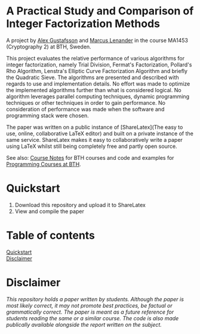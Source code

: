 A Practical Study and Comparison of Integer Factorization Methods
======
A project by [Alex Gustafsson](https://github.com/AlexGustafsson) and [Marcus Lenander](https://github.com/MarcusLenander) in the course MA1453 (Cryptography 2) at BTH, Sweden.

This project evaluates the relative performance of various algorithms for integer factorization, namely Trial Division, Fermat's Factorization, Pollard's Rho Algorithm, Lenstra's Elliptic Curve Factorization Algorithm and briefly the Quadratic Sieve. The algorithms are presented and described with regards to use and implementation details. No effort was made to optimize the implemented algorithms further than what is considered logical. No algorithm leverages parallel computing techniques, dynamic programming techniques or other techniques in order to gain performance. No consideration of performance was made when the software and programming stack were chosen.

The paper was written on a public instance of [ShareLatex](The easy to use, online, collaborative LaTeX editor) and built on a private instance of the same service. ShareLatex makes it easy to collaboratively write a paper using LaTeX whilst still being completely free and partly open source.

See also: [Course Notes](https://github.com/CourseNotesBTH) for BTH courses and code and examples for [Programming Courses at BTH](https://github.com/ProgrammingCoursesBTH).

# Quickstart
<a name="quickstart"></a>

1. Download this repository and upload it to ShareLatex
2. View and compile the paper

# Table of contents

[Quickstart](#quickstart)<br/>
[Disclaimer](#disclaimer)

# Disclaimer
<a name="disclaimer"></a>

_This repository holds a paper written by students. Although the paper is most likely correct, it may not promote best practices, be factual or grammatically correct. The paper is meant as a future reference for students reading the same or a similar course. The code is also made publically available alongside the report written on the subject._
